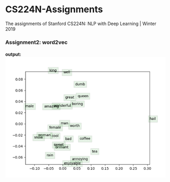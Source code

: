 # CS224N-Assignments
The assignments of Stanford CS224N: NLP with Deep Learning | Winter 2019

### Assignment2: word2vec

#### output:<img src=".\Assignment2\output\word_vectors.png" style="zoom: 80%;" />

